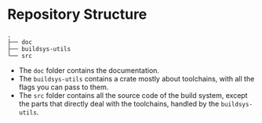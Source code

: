 # Repository Structure

```tree
.
├── doc
├── buildsys-utils
└── src
```

- The `doc` folder contains the documentation.
- The `buildsys-utils` contains a crate mostly about toolchains, with all the flags you can pass to them.
- The `src` folder contains all the source code of the build system, except the parts that directly deal
with the toolchains, handled by the `buildsys-utils`.